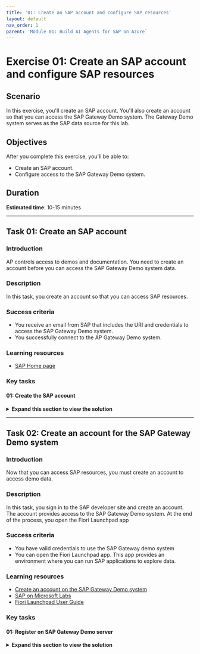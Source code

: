 ```yaml
---
title: '01: Create an SAP account and configure SAP resources'
layout: default
nav_order: 1
parent: 'Module 01: Build AI Agents for SAP on Azure`
---
```


# Exercise 01: Create an SAP account and configure SAP resources

## Scenario
In this exercise, you'll create an SAP account. You'll also create an account so that you can access the SAP Gateway Demo system. The Gateway Demo system serves as the SAP data source for this lab. 

## Objectives
After you complete this exercise, you'll be able to:
- Create an SAP account.
- Configure access to the SAP Gateway Demo system.

## Duration

**Estimated time**: 10-15 minutes

---

## Task 01: Create an SAP account

### Introduction

AP controls access to demos and documentation. You need to create an account before you can access the SAP Gateway Demo system data.

### Description

In this task, you create an account so that you can access SAP resources.

### Success criteria

- You receive an email from SAP that includes the URI and credentials to access the SAP Gateway Demo system.
- You successfully connect to the AP Gateway Demo system. 

### Learning resources

-   [SAP Home page](https://www.sap.com/index.html "SAP Home page")

### Key tasks

#### 01: Create the SAP account

<details markdown="block"> 
  <summary><strong>Expand this section to view the solution</strong></summary> 

1. Open Edge and go to [SAP page](https://www.sap.com).

1. At the upper right of the page, select the Sign in icon. 

    ![wd5smw47.jpg](../../media/wd5smw47.jpg)

    {: .note }
	> If the **Sign in** icon is not visible, select the **&#9776;** icon.
    > 
	> ![y6cywo2i.jpg](../../media/y6cywo2i.jpg)

1. In the **Login or create an SAP account** dialog, select **Create your SAP account**.

    ![yjnd8nhh.jpg](../../media/yjnd8nhh.jpg)

1. Enter the following information on the **Register** page of the **We see you're new to SAP** dialog:

    | Field | Value |
    |:---------|:------|
    | First name| `Admin` |
    | Last name |`User`   |
    | Country/Region   | Select your country/region   |
    | Business e-mail address   | Enter your work or personal email address   |
    | Company  | `Contoso`   |
    | Department   | **Training**   |
    | Relationship to SAP  | **Student**   |

1. Select the **I have read and understood the Terms and Conditions of SAP.com** checkbox and then select **Submit**.

    ![482faiap.jpg](../../media/482faiap.jpg)

1. If prompted, complete the Captcha process.

1. Wait for the **Verify your e-mail** page of the **We see you're new to SAP** dialog to display.

    ![hpn9p8pu.jpg](../../media/hpn9p8pu.jpg)

1. Open your email app and go to the inbox. Locate an email from the sender **SAP Universal ID - Notification**.

    ![kx3nd2m8.jpg](../../media/kx3nd2m8.jpg)

1. Open the email. Locate the hyperlink below the **Click to activate your account** button.

    ![jqi68rj7.jpg](../../media/jqi68rj7.jpg)

1. Copy the link and then paste it into a notepad document for later use.

    {: .warning }
	> After pasting the value into the text field, select the **Tab** key, or select any element outside of the text field. This ensures that the value is saved for use later in the lab.

1. Return to the lab environment. Open a new browser window and go to `@lab.Variable(SAPActivationLink)`.

1. In the **Finalize your account** dialog, enter `your SAP portal password`, confirm it to proceed.
 

1. Select the **I acknowledge that I have read the SAP Universal ID Terms of Use** checkbox and then select **Submit**.

    ![sv7m4ier.jpg](../../media/sv7m4ier.jpg)

1. On the **SAP ID Service** Sign in page, enter the following email address and then select **Continue**. Then enter a `SAP portal username`  

    ![6yrbqfx0.jpg](../../media/6yrbqfx0.jpg)

1. Wait for the **Thank you!** page to display.

     ![za5m9o9s.jpg](../../media/za5m9o9s.jpg)

1. Close the **Thank you** dialog.

</details>

---

## Task 02: Create an account for the SAP Gateway Demo system

### Introduction
Now that you can access SAP resources, you must create an account to access demo data.

### Description

In this task, you sign in to the SAP developer site and create an account. The account provides access to the SAP Gateway Demo system. At the end of the process, you open the Fiori Launchpad app

### Success criteria

- You have valid credentials to use the SAP Gateway demo system
- You can open the Fiori Launchpad app. This app provides an environment where you can run SAP applications to explore data.

### Learning resources
-   [Create an account on the SAP Gateway Demo system](https://developers.sap.com/tutorials/gateway-demo-signup..html "SAP Gateway Demo system")
-   [SAP on Microsoft Labs](https://abicas.github.io/SapOnMicrosoftDemos/ "SAP on Microsoft Labs")
-   [Fiori Launchpad User Guide](https://help.sap.com/docs/btp/sap-fiori-launchpad-for-sap-btp/sap-fiori-launchpad-user-guide "Fiori Launchpad User Guide")

### Key tasks

#### 01: Register on SAP Gateway Demo server

<details markdown="block"> 
  <summary><strong>Expand this section to view the solution</strong></summary> 

1. Open a new browser window and go to [SAP Gateway Demo Server](https://register.sapdevcenter.com/SUPSignForms/). 

1. If prompted, sign in by using the following credentials: 

    Username: `your SAP portal username`  
    Password: `your SAP portal password`   

1. On the **SAP Gateway Demo Server -ES5** page that displays, copy the User ID value to the Windows clipboard and paste then in a notepad file for future use.

1. On the **SAP Gateway Demo Server -ES5** page, select the **I have read and understood the Terms and Conditions** checkbox and then select **Register**. 

    ![94kawhgj.jpg](../../media/94kawhgj.jpg)

1. You should see a new page display. The page will report that the registration is being processed.

1. Select **Show password**. Paste the temporary password into a notepad for future use.

    ![2l7xg1cw.jpg](../../media/2l7xg1cw.jpg)

    {: .note }
    > The SAP system will send you an email that includes the Server URI, username, and initial password.

1. Open a new browser window and go to the [SAP WebGUI](https://sapes5.sapdevcenter.com/sap/bc/gui/sap/its/webgui).

1. On the **SAP NetWeaver** page that opens, enter the following credentials and then select **Log on**:

    |       |          |
    |:------|:-------------------------------|
    | Username: | Your SAP Gateway Demo system user ID  | 
    | Password: | You SAP Gateway Demo system temporary password |
    
    ![oh8wkqc3.jpg](../../media/oh8wkqc3.jpg)

1. On the **SAP NetWeaver** page that displays, enter the following information to replace the temporary password and then select **Change**:

    |       |          |
    |:------|:-------------------------------|
    | Current Password: | `the SAP Gateway Demo system temporary password`  | 
    | New Password: | `your SAP portal password` |  
    | Repeat Password: | `your SAP portal password` |  

    ![hp0q1a3e.jpg](../../media/hp0q1a3e.jpg)

1. On the SAP NetWeaver page that displays, verify that the password was changed successfully and then select **Continue**.

    ![tkuaozf5.jpg](../../media/tkuaozf5.jpg)
    
1. The **You have successfully logged on to the Gateway Demo System** page displays. Right-click the **Fiori Launchpad** link and then select **Copy link**.

    ![n4ehmaz2.jpg](../../media/n4ehmaz2.jpg)

1. Copy the link then paste it into a notepad document for later use.


1. Select the Fiori Launchpad link to start the app.

    ![tsvac0w9.jpg](../../media/tsvac0w9.jpg)

</details>